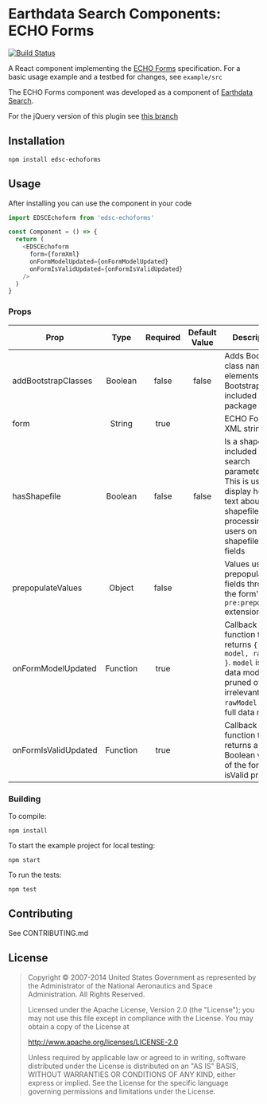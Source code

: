 # Earthdata Search Components:  ECHO Forms

[![Build Status](https://travis-ci.org/nasa/edsc-echoforms.svg?branch=master)](https://travis-ci.org/nasa/edsc-echoforms)

A React component implementing the
[ECHO Forms](https://earthdata.nasa.gov/files/ECHO_Forms_Specification_0.pdf)
specification. For a basic usage example and a testbed for changes,
see `example/src`

The ECHO Forms component was developed as a component of
[Earthdata Search](https://github.com/nasa/earthdata-search).

For the jQuery version of this plugin see [this branch](https://github.com/nasa/edsc-echoforms/tree/jquery-plugin)

## Installation

    npm install edsc-echoforms

## Usage

After installing you can use the component in your code

```javascript
import EDSCEchoform from 'edsc-echoforms'

const Component = () => {
  return (
    <EDSCEchoform
      form={formXml}
      onFormModelUpdated={onFormModelUpdated}
      onFormIsValidUpdated={onFormIsValidUpdated}
    />
  )
}
```

### Props

| Prop | Type | Required | Default Value | Description
| ---- |:----:|:--------:|:-------------:| -----------
addBootstrapClasses | Boolean | false | false | Adds Bootstrap class names to elements. Bootstrap is **not** included in this package
form | String | true | | ECHO Forms XML string
hasShapefile | Boolean | false | false | Is a shapefile included in the search parameters. This is used to display help text about shapefile processing to users on shapefile form fields
prepopulateValues | Object | false | | Values used to prepopulate fields through the form's `pre:prepopulate` extensions
onFormModelUpdated | Function | true | | Callback function that returns `{ model, rawModel }`. `model` is the data model pruned of irrelevant fields. `rawModel` is the full data model
onFormIsValidUpdated | Function | true | | Callback function that returns a Boolean value of the form's isValid property

### Building

To compile:

    npm install

To start the example project for local testing:

    npm start

To run the tests:

    npm test

## Contributing

See CONTRIBUTING.md

## License

> Copyright © 2007-2014 United States Government as represented by the Administrator of the National Aeronautics and Space Administration. All Rights Reserved.
>
> Licensed under the Apache License, Version 2.0 (the "License"); you may not use this file except in compliance with the License.
> You may obtain a copy of the License at
>
>    http://www.apache.org/licenses/LICENSE-2.0
>
>Unless required by applicable law or agreed to in writing, software distributed under the License is distributed on an "AS IS" BASIS,
>WITHOUT WARRANTIES OR CONDITIONS OF ANY KIND, either express or implied. See the License for the specific language governing permissions and limitations under the License.
